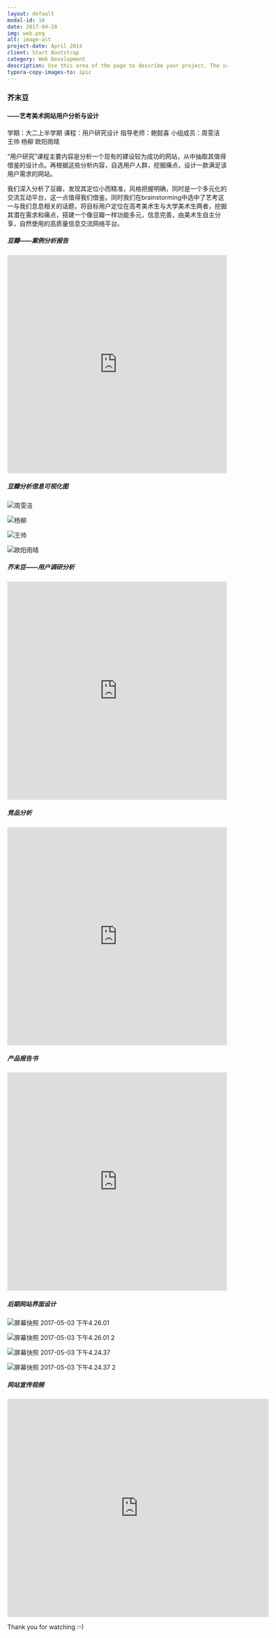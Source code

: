 ```yaml
---
layout: default
modal-id: 10
date: 2017-04-28
img: web.png
alt: image-alt
project-date: April 2014
client: Start Bootstrap
category: Web Development
description: Use this area of the page to describe your project. The icon above is part of a free icon set by <a href="https://sellfy.com/p/8Q9P/jV3VZ/">Flat Icons</a>. On their website, you can download their free set with 16 icons, or you can purchase the entire set with 146 icons for only $12!
typora-copy-images-to: ipic
---
```


### 芥末豆



#### ——艺考美术网站用户分析与设计



学期：大二上半学期                              课程：用户研究设计                              指导老师：鲍懿喜                              小组成员：周雯洁    王帅   杨柳    欧阳雨晴



“用户研究”课程主要内容是分析一个现有的建设较为成功的网站，从中抽取其值得借鉴的设计点。再根据这些分析内容，自选用户人群，挖掘痛点，设计一款满足该用户需求的网站。



我们深入分析了豆瓣，发现其定位小而精准，风格把握明确，同时是一个多元化的交流互动平台，这一点值得我们借鉴。同时我们在brainstorming中选中了艺考这一与我们息息相关的话题，将目标用户定位在高考美术生与大学美术生两者，挖掘其潜在需求和痛点，搭建一个像豆瓣一样功能多元，信息完善，由美术生自主分享，自然使用的高质量信息交流网络平台。



##### 豆瓣——案例分析报告



<iframe width="100%" height="500" src="https://zhoucarol.github.io/resource/06.pdf" frameborder="0"> </iframe>



##### 豆瓣分析信息可视化图



![周雯洁](http://ww1.sinaimg.cn/large/006tNbRwgy1ff88zr7j7ij30jq0rjgsr.jpg)



![杨柳](http://ww2.sinaimg.cn/large/006tNbRwgy1ff88zw87acj30jq0dy10w.jpg)



![王帅](http://ww2.sinaimg.cn/large/006tNbRwgy1ff8907sb94j30jq0dy433.jpg)



![欧阳雨晴](http://ww3.sinaimg.cn/large/006tNbRwgy1ff890cn0wlj30jq0s27cz.jpg)







##### 芥末豆——用户调研分析



<iframe width="100%" height="500" src="https://zhoucarol.github.io/resource/07.pdf" frameborder="0"> </iframe>





##### 竞品分析



<iframe width="100%" height="500" src="https://zhoucarol.github.io/resource/08.pdf" frameborder="0"> </iframe>





##### 产品报告书

<iframe width="100%" height="500" src="https://zhoucarol.github.io/resource/09.pdf" frameborder="0"> </iframe>





##### 后期网站界面设计



![屏幕快照 2017-05-03 下午4.26.01](http://ww3.sinaimg.cn/large/006tNbRwgy1ff897noa4ij30jq0rxwti.jpg)



![屏幕快照 2017-05-03 下午4.26.01 2](http://ww4.sinaimg.cn/large/006tNbRwgy1ff898bc316j30jq0ru7f5.jpg)



![屏幕快照 2017-05-03 下午4.24.37](http://ww1.sinaimg.cn/large/006tNbRwgy1ff898ih1qrj30jq0rr12t.jpg)



![屏幕快照 2017-05-03 下午4.24.37 2](http://ww1.sinaimg.cn/large/006tNbRwgy1ff898nxqw2j30jq0rrtoz.jpg)







##### 网站宣传视频

<iframe width="600" height="500" src="https://player.youku.com/embed/XMjc0MDU5OTkwNA==" frameborder="0"> </iframe>









Thank you for watching  :-)


